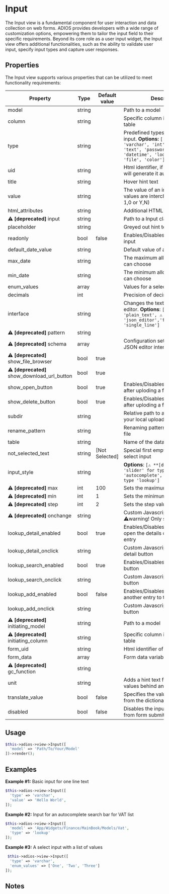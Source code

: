 # Input

The Input view is a fundamental component for user interaction and data collection on web forms. ADIOS provides developers with a wide range of customization options, empowering them to tailor the input field to their specific requirements. Beyond its core role as a user input widget, the Input view offers additional functionalities, such as the ability to validate user input, specify input types and capture user responses.

## Properties

The Input view supports various properties that can be utilized to meet functionality requirements:

| Property                                     | Type   | Default value  | Description                                                                                                                                                            |
| -------------------------------------------- | ------ | -------------- | ---------------------------------------------------------------------------------------------------------------------------------------------------------------------- |
| model                                        | string |                | Path to a model                                                                                                                                                        |
| column                                       | string |                | Specific column in a database table                                                                                                                                    |
| type                                         | string |                | Predefined types of an input. **Options:** `['bool','boolean', 'varchar', 'int', 'float', 'text', 'password', 'date', 'datetime', 'lookup', 'image', 'file', 'color']` |
| uid                                          | string |                | Html identifier, if it is empty ADIOS will generate it automatically                                                                                                   |
| title                                        | string |                | Hover hint text                                                                                                                                                        |
| value                                        | string |                | The value of an input (boolean values are interchangeable with 1,0 or Y,N)                                                                                             |
| html_attributes                              | string |                | Additional HTML atributes                                                                                                                                              |
| ⚠️ **[deprecated]** input                    | string |                | Path to a Input class subclass                                                                                                                                         |
| placeholder                                  | string |                | Greyed out hint text inside an input                                                                                                                                   |
| readonly                                     | bool   | false          | Enables/Disables the editing of an input                                                                                                                               |
| default_date_value                           | string |                | Default value of a Date input                                                                                                                                          |
| max_date                                     | string |                | The maximum allowed date user can choose                                                                                                                               |
| min_date                                     | string |                | The minimum allowed date user can choose                                                                                                                               |
| enum_values                                  | array  |                | Values for a select input                                                                                                                                              |
| decimals                                     | int    |                | Precision of decimal numbers                                                                                                                                           |
| interface                                    | string |                | Changes the text area to a specific editor. **Options**: `['text', 'plain_text', ⚠️ **[deprecated]** 'json_editor','formatted_text', 'single_line']`                   |
| ⚠️ **[deprecated]** pattern                  | string |                |                                                                                                                                                                        |
| ⚠️ **[deprecated]** schema                   | array  |                | Configuration settings for the JSON editor interface                                                                                                                   |
| ⚠️ **[deprecated]** show_file_browser        | bool   | true           |                                                                                                                                                                        |
| ⚠️ **[deprecated]** show_download_url_button | bool   | true           |                                                                                                                                                                        |
| show_open_button                             | bool   | true           | Enables/Disables the Show button after uploding a file                                                                                                                 |
| show_delete_button                           | bool   | true           | Enables/Disables the Delete button after uploding a file                                                                                                               |
| subdir                                       | string |                | Relative path to a subdirectory in your local upload directory                                                                                                         |
| rename_pattern                               | string |                | Renaming pattern for an uploaded file                                                                                                                                  |
| table                                        | string |                | Name of the database table                                                                                                                                             |
| not_selected_text                            | string | [Not Selected] | Special first empty value for a select input                                                                                                                           |
| input_style                                  | string |                | **Options**: `[⚠️ **[deprecated]** 'slider' for type 'int'; 'autocomplete', 'select' for type 'lookup']`                                                               |
| ⚠️ **[deprecated]** max                      | int    | 100            | Sets the maximum value of a slider                                                                                                                                     |
| ⚠️ **[deprecated]** min                      | int    | 1              | Sets the minimum value of a slider                                                                                                                                     |
| ⚠️ **[deprecated]** step                     | int    | 2              | Sets the step value of a slider                                                                                                                                        |
| ⚠️ **[deprecated]** onchange                 | string |                | Custom Javascript function ⚠️warning! Only safe for slider                                                                                                             |
| lookup_detail_enabled                        | bool   | true           | Enables/Disables the button to open the details of the selected entry                                                                                                  |
| lookup_detail_onclick                        | string |                | Custom Javascript for the entry detail button                                                                                                                          |
| lookup_search_enabled                        | bool   | true           | Enables/Disables the search button                                                                                                                                     |
| lookup_search_onclick                        | string |                | Custom Javascript for the search button                                                                                                                                |
| lookup_add_enabled                           | bool   | false          | Enables/Disables the button to add another entry to the model                                                                                                          |
| lookup_add_onclick                           | string |                | Custom Javascript for the add button                                                                                                                                   |
| ⚠️ **[deprecated]** initiating_model         | string |                | Path to a model                                                                                                                                                        |
| ⚠️ **[deprecated]** initiating_column        | string |                | Specific column in a database table                                                                                                                                    |
| form_uid                                     | string |                | Html identifier of a form                                                                                                                                              |
| form_data                                    | array  |                | Form data variable                                                                                                                                                     |
| ⚠️ **[deprecated]** gc_function              | string |                |                                                                                                                                                                        |
| unit                                         | string |                | Adds a hint text for the unit of the values behind an input                                                                                                            |
| translate_value                              | bool   | false          | Specifies the value to translate from the dictionary                                                                                                                   |
| disabled                                     | bool   | false          | Disables the input and excludes it from form submitting                                                                                                                |

## Usage

```php
$this->adios->view->Input([
  'model' => 'Path/To/Your/Model'
])->render();
```

## Examples

**Example #1:**  Basic input for one line text

```php
$this->adios->view->Input([
  'type' => 'varchar',
  'value' => 'Hello World',
]);
```

**Example #2:** Input for an autocomplete search bar for VAT list

```php
$this->adios->view->Input([
  'model' => 'App/Widgets/Finance/MainBook/Models/Vat',
  'type' => 'lookup'
]);
```

**Example #3:** A select input with a list of values

```php
 $this->adios->view->Input([
  'type' => 'varchar',
  'enum_values' => ['One', 'Two', 'Three']
]);
```

## Notes

